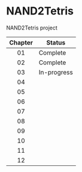 # NAND2Tetris
NAND2Tetris project

|**Chapter**|**Status**|
|:---------:|----------|
|01         | Complete | 
|02			| Complete | 
|03			| In-progress | 
|04			|          | 
|05			|          | 
|06			|          | 
|07			|          | 
|08			|          | 
|09			|          | 
|10			|          | 
|11			|          | 
|12			|          | 
